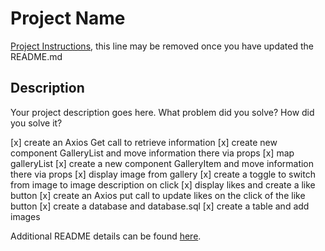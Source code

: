 # Project Name

[Project Instructions](./INSTRUCTIONS.md), this line may be removed once you have updated the README.md

## Description

Your project description goes here. What problem did you solve? How did you solve it?

[x] create an Axios Get call to retrieve information
[x] create new component GalleryList and move information there via props
[x] map galleryList
[x] create a new component GalleryItem and move information there via props
[x] display image from gallery
[x] create a toggle to switch from image to image description on click
[x] display likes and create a like button
[x] create an Axios put call to update likes on the click of the like button
[x] create a database and database.sql
[x] create a table and add images


Additional README details can be found [here](https://github.com/PrimeAcademy/readme-template/blob/master/README.md).
